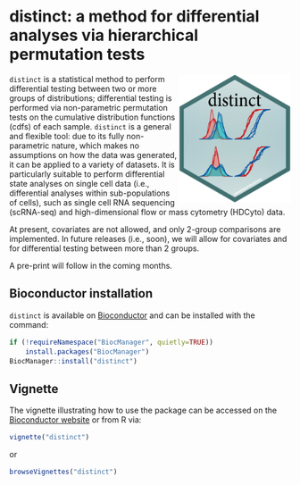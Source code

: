 # distinct: a method for differential analyses via hierarchical permutation tests

<img src="inst/extdata/distinct.png" width="200" align="right"/> 

`distinct` is a statistical method to perform differential testing between two or more groups of distributions; differential testing is performed via non-parametric permutation tests on the cumulative distribution functions (cdfs) of each sample.
`distinct` is a general and flexible tool: due to its fully non-parametric nature, which makes no assumptions on how the data was generated, it can be applied to a variety of datasets.
It is particularly suitable to perform differential state analyses on single cell data (i.e., differential analyses within sub-populations of cells), such as single cell RNA sequencing (scRNA-seq) and high-dimensional flow or mass cytometry (HDCyto) data.

At present, covariates are not allowed, and only 2-group comparisons are implemented.
In future releases (i.e., soon), we will allow for covariates and for differential testing between more than 2 groups.

A pre-print will follow in the coming months.

## Bioconductor installation 
`distinct` is available on [Bioconductor](https://bioconductor.org/packages/distinct) and can be installed with the command:
``` r
if (!requireNamespace("BiocManager", quietly=TRUE))
    install.packages("BiocManager")
BiocManager::install("distinct")
```

## Vignette
The vignette illustrating how to use the package can be accessed on the 
[Bioconductor website](https://www.bioconductor.org/packages/release/bioc/vignettes/distinct/inst/doc/distinct.pdf)
or from R via:
``` r
vignette("distinct")
```
or
``` r
browseVignettes("distinct")
```
